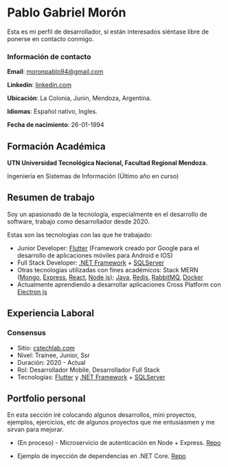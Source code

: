 # Pablo Gabriel Morón
Esta es mi perfil de desarrollador, si están interesados siéntase libre de ponerse en contacto conmigo.

### Información de contacto

__Email__: moronpablo94@gmail.com

__Linkedin__:  [linkedin.com](https://www.linkedin.com/in/pablo-gabriel-moron/)

__Ubicación__: La Colonia, Junin, Mendoza, Argentina.

__Idiomas__: Español nativo, Ingles.

__Fecha de nacimiento__: 26-01-1994

## Formación Académica

__UTN Universidad Tecnológica Nacional, Facultad Regional Mendoza.__

Ingeniería en Sistemas de Información (Último año en curso)

## Resumen de trabajo

Soy un apasionado de la tecnología, especialmente en el desarrollo de software, trabajo como desarrollador desde 2020.

Estas son las tecnologías con las que he trabajado:

- Junior Developer: [Flutter](https://flutter.dev/) (Framework creado por Google para el desarrollo de aplicaciones móviles para Android e IOS)
- Full Stack Developer: [.NET Framework](https://dotnet.microsoft.com/) + [SQLServer](https://www.microsoft.com/en-us/sql-server/sql-server-2019)
- Otras tecnologías utilizadas con fines académicos: Stack MERN ([Mongo](https://www.mongodb.com/), [Express](https://expressjs.com/), [React](https://reactjs.org/), [Node js](https://nodejs.org/)); [Java](https://www.java.com/), [Redis](https://redis.io/), [RabbitMQ](https://www.rabbitmq.com/),  [Docker](https://www.docker.com/)
- Actualmente aprendiendo a desarrollar aplicaciones Cross Platform con [Electron js](https://www.electronjs.org/)

<!-- ## Mis intereses
TODOPM  
-->

## __Experiencia Laboral__

### Consensus
 - Sitio: [cstechlab.com](https://cstechlab.com/)
 - Nivel: Trainee, Junior, Ssr
 - Duración: 2020 - Actual
 - Rol: Desarrollador Mobile, Desarrollador Full Stack
 - Tecnologías: [Flutter](https://flutter.dev/) y [.NET Framework](https://dotnet.microsoft.com/) + [SQLServer](https://www.microsoft.com/en-us/sql-server/sql-server-2019)

## __Portfolio personal__
En esta sección iré colocando algunos desarrollos, mini proyectos, ejemplos, ejercicios, etc de algunos proyectos que me entusiasmen y me sirvan para mejorar.

- (En proceso) - Microservicio de autenticación en Node + Express. [Repo](https://github.com/pabloMoron/auth_node)

- Ejemplo de inyección de dependencias en .NET Core. [Repo](https://github.com/pabloMoron/dependency_injection)
